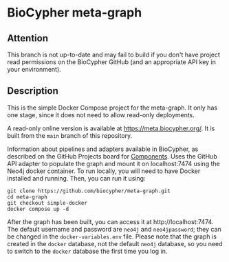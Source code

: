 # BioCypher meta-graph

## Attention

This branch is not up-to-date and may fail to build if you don't have project
read permissions on the BioCypher GitHub (and an appropriate API key in your
environment).

## Description

This is the simple Docker Compose project for the meta-graph. It only has one
stage, since it does not need to allow read-only deployments.

A read-only online version is available at https://meta.biocypher.org/. It is
built from the `main` branch of this repository.

Information about pipelines and adapters available in BioCypher, as described on
the GitHub Projects board for 
[Components](https://github.com/orgs/biocypher/projects/3). Uses the GitHub API
adapter to populate the graph and mount it on localhost:7474 using the Neo4j
docker container. To run locally, you will need to have Docker installed and
running. Then, you can run it using:

```
git clone https://github.com/biocypher/meta-graph.git
cd meta-graph
git checkout simple-docker
docker compose up -d
```

After the graph has been built, you can access it at http://localhost:7474. The
default username and password are `neo4j` and `neo4jpassword`; they can be 
changed in the `docker-variables.env` file.  Please note that the graph is
created in the `docker` database, not the default `neo4j` database, so you need
to switch to the `docker` database the first time you log in.

